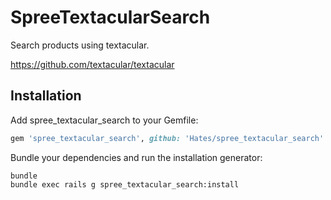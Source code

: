 # SpreeTextacularSearch

Search products using textacular.

https://github.com/textacular/textacular

Installation
------------

Add spree_textacular_search to your Gemfile:

```ruby
gem 'spree_textacular_search', github: 'Hates/spree_textacular_search'
```

Bundle your dependencies and run the installation generator:

```shell
bundle
bundle exec rails g spree_textacular_search:install
```
